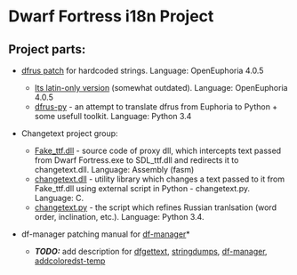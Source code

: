 # Dwarf Fortress i18n Project

## Project parts:

* [dfrus patch](https://bitbucket.org/insolor/dfrus/) for hardcoded strings. Language: OpenEuphoria 4.0.5
    * [Its latin-only version](https://bitbucket.org/dfint/df-i18n) (somewhat outdated). Language: OpenEuphoria 4.0.5
    * [dfrus-py](https://bitbucket.org/dfint/dfrus-py) - an attempt to translate dfrus from Euphoria to Python + some usefull toolkit. Language: Python 3.4
* Changetext project group:
    * [Fake_ttf.dll](https://bitbucket.org/dfint/fake_ttf.dll) - source code of proxy dll, which intercepts text passed from Dwarf Fortress.exe to SDL_ttf.dll and redirects it to changetext.dll. Language: Assembly (fasm)
    * [changetext.dll](https://bitbucket.org/dfint/changetextpy) - utility library which changes a text passed to it from Fake_ttf.dll using external script in Python - changetext.py. Language: C.
    * [changetext.py](https://bitbucket.org/dfint/changetextpy_script) - the script which refines Russian tranlsation (word order, inclination, etc.). Language: Python 3.4.

    
    
* df-manager patching manual for
[df-manager](https://bitbucket.org/dfint/df-manager)*
    
    
    
    
    * ***TODO:*** add description for [dfgettext](https://bitbucket.org/dfint/df-gettext-toolkit), [stringdumps](https://bitbucket.org/dfint/stringdumps), [df-manager](https://bitbucket.org/dfint/df-manager), [addcoloredst-temp](https://bitbucket.org/dfint/addcoloredst-temp)